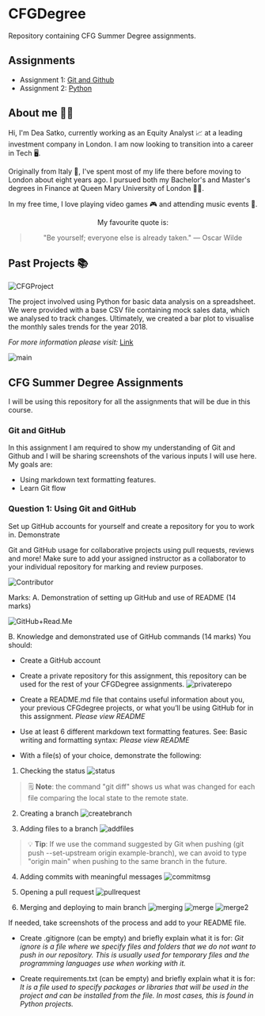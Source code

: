 # CFGDegree
Repository containing CFG Summer Degree assignments.

## Assignments
- Assignment 1: [Git and Github](README.md)
- Assignment 2: [Python](assignment_2)

## About me 🧜‍♀️
Hi, I'm Dea Satko, currently working as an Equity Analyst 📈 at a leading investment company in London. I am now looking to transition into a career in Tech 🖥️.

Originally from Italy 🍕, I've spent most of my life there before moving to London about eight years ago. I pursued both my Bachelor's and Master's degrees in Finance at Queen Mary University of London 👩‍🎓.

In my free time, I love playing video games 🎮 and attending music events 🎼.

<div align="center"> My favourite quote is:

> "Be yourself; everyone else is already taken." — Oscar Wilde
</div>


## Past Projects 📚
![CFGProject](resources/image-3.png)

The project involved using Python for basic data analysis on a spreadsheet. We were provided with a base CSV file containing mock sales data, which we analysed to track changes. Ultimately, we created a bar plot to visualise the monthly sales trends for the year 2018.

*For more information please visit:* [Link](https://github.com/deasatko/CFG)

![main](resources/image-1.png)

## CFG Summer Degree Assignments
I will be using this repository for all the assignments that will be due in this course.

### Git and GitHub
In this assignment I am required to show my understanding of Git and Github and I will be sharing screenshots of the various inputs I will use here.
My goals are:
- Using markdown text formatting features.
- Learn Git flow

### Question 1: Using Git and GitHub
Set up GitHub accounts for yourself and create a repository for you to work in. Demonstrate

Git and GitHub usage for collaborative projects using pull requests, reviews and more!
Make sure to add your assigned instructor as a collaborator to your individual repository for marking and review purposes.

![Contributor](resources/image-4.png)

Marks:
A. Demonstration of setting up GitHub and use of README (14 marks)

![GitHub+Read.Me](resources/image-5.png)

B. Knowledge and demonstrated use of GitHub commands (14 marks)
You should:
+ Create a GitHub account
+ Create a private repository for this assignment, this repository can be used for the rest of your CFGDegree assignments.
![privaterepo](resources/image-6.png)

+ Create a README.md file that contains useful information about you, your previous CFGdegree projects, or what you’ll be using GitHub for in this assignment. *Please view README*
+ Use at least 6 different markdown text formatting features. See: Basic writing and formatting syntax: *Please view README*

+ With a file(s) of your choice, demonstrate the following:

1. Checking the status
![status](resources/status.png)
> 🗒️ **Note**: the command "git diff" shows us what was changed for each file comparing the local state to the remote state.

2. Creating a branch
![createbranch](resources/branch.png)

3. Adding files to a branch
![addfiles](resources/addfiles.png)
> 💡 **Tip**: If we use the command suggested by Git when pushing (git push --set-upstream origin example-branch), we can avoid to type "origin main" when pushing to the same branch in the future.

4. Adding commits with meaningful messages
![commitmsg](resources/committsmsg.png)

5. Opening a pull request
![pullrequest](resources/pullreq.png)

6. Merging and deploying to main branch
![merging](resources/merge.png)
![merge](resources/successfulmerge.png)
![merge2](resources/merg2.png)

If needed, take screenshots of the process and add to your README file.
+ Create .gitignore (can be empty) and briefly explain what it is for:
*Git ignore is a file where we specify files and folders that we do not want to push in our repository. This is usually used for temporary files and the programming languages use when working with it.*

+ Create requirements.txt (can be empty) and briefly explain what it is for: *It is a file used to specify packages or libraries that will be used in the project and can be installed from the file. In most cases, this is found in Python projects.*